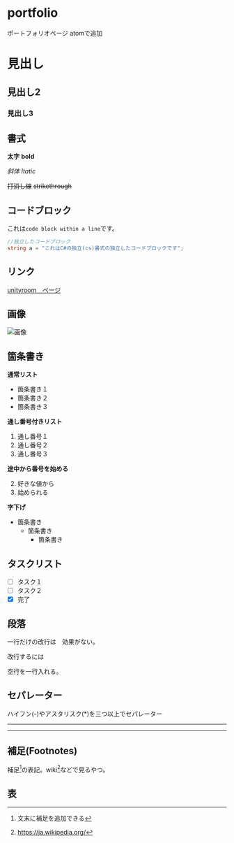 # portfolio
ポートフォリオページ
atomで追加

# 見出し

## 見出し2

### 見出し3

## 書式
**太字** **bold**

*斜体* *Itatic*

~~打消し線~~
~~strikethrough~~

## コードブロック
これは`code block within a line`です。

```cs
//独立したコードブロック
string a = "これはC#の独立(cs)書式の独立したコードブロックです";
```
## リンク
[unityroom　ページ](https://unityroom.com/users/6ay9uw5scqfnjok7igl8)

## 画像
![画像](https://user-images.githubusercontent.com/82490581/149071716-afb1fdc7-cf95-48e1-95c8-d14d8cc66348.png)

## 箇条書き
**通常リスト**
- 箇条書き１
- 箇条書き２
- 箇条書き３

**通し番号付きリスト**

1. 通し番号１
2. 通し番号２
3. 通し番号３

**途中から番号を始める**

2. 好きな値から
3. 始められる

**字下げ**
- 箇条書き
  - 箇条書き
    - 箇条書き

## タスクリスト
- [ ] タスク１
- [ ] タスク２
- [x] 完了

## 段落
一行だけの改行は　効果がない。

改行するには

空行を一行入れる。

## セパレーター
ハイフン(-)やアスタリスク(*)を三つ以上でセパレーター

---

***
## 補足(Footnotes)
補足[^1]の表記。wiki[^2]などで見るやつ。

## 表


[^1]: 文末に補足を追加できる

[^2]: https://ja.wikipedia.org/
